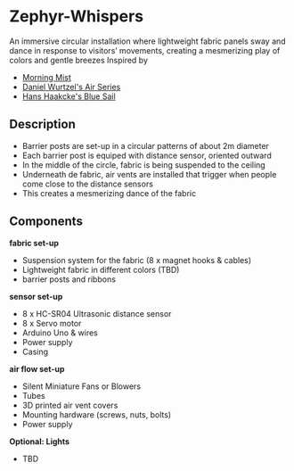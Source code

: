 # Zephyr-Whispers
An immersive circular installation where lightweight fabric panels sway and dance in response to visitors’ movements, creating a mesmerizing play of colors and gentle breezes
Inspired by
- [Morning Mist](https://www.designlabexperience.com/projects/morning-mist-fans-installation)
- [Daniel Wurtzel's Air Series](https://www.danielwurtzel.com/)
- [Hans Haakcke's Blue Sail](https://arth207-spring.tumblr.com/post/50658432895)

## Description
- Barrier posts are set-up in a circular patterns of about 2m diameter
- Each barrier post is equiped with distance sensor, oriented outward
- In the middle of the circle, fabric is being suspended to the ceiling
- Underneath de fabric, air vents are installed that trigger when people come close to the distance sensors
- This creates a mesmerizing dance of the fabric

## Components

**fabric set-up**

- Suspension system for the fabric (8 x magnet hooks & cables)
- Lightweight fabric in different colors (TBD)
- barrier posts and ribbons
  
**sensor set-up**
  
- 8 x HC-SR04 Ultrasonic distance sensor
- 8 x Servo motor
- Arduino Uno & wires
- Power supply
- Casing
  
**air flow set-up**
  
- Silent Miniature Fans or Blowers
- Tubes
- 3D printed air vent covers
- Mounting hardware (screws, nuts, bolts)
- Power supply

**Optional: Lights**
- TBD
